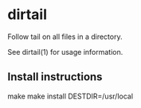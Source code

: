 dirtail
=======

Follow tail on all files in a directory.

See dirtail(1) for usage information.

Install instructions
--------------------

make
make install DESTDIR=/usr/local

